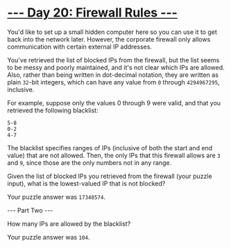 # [--- Day 20: Firewall Rules ---](http://adventofcode.com/2016/day/20)

You'd like to set up a small hidden computer here so you can use it to get back into the network later. However, the corporate firewall only allows communication with certain external IP addresses.

You've retrieved the list of blocked IPs from the firewall, but the list seems to be messy and poorly maintained, and it's not clear which IPs are allowed. Also, rather than being written in dot-decimal notation, they are written as plain ``32``-bit integers, which can have any value from ``0`` through ``4294967295``, inclusive.

For example, suppose only the values 0 through 9 were valid, and that you retrieved the following blacklist:

``5-8``  
``0-2``  
``4-7``  

The blacklist specifies ranges of IPs (inclusive of both the start and end value) that are not allowed. Then, the only IPs that this firewall allows are ``3`` and ``9``, since those are the only numbers not in any range.

Given the list of blocked IPs you retrieved from the firewall (your puzzle input), what is the lowest-valued IP that is not blocked?

Your puzzle answer was ``17348574``.

--- Part Two ---

How many IPs are allowed by the blacklist?

Your puzzle answer was ``104``.
